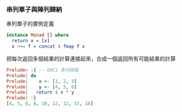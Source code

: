 ### 串列單子與陣列歸納
串列單子的實例定義
```haskell
instance Monad [] where
  return x = [x]
  x >>= f = concat $ fmap f x
```
把每次返回多個結果的計算連接起來，合成一個返回所有可能結果的計算
```haskell
Prelude> :{ -- GHCi 多行排版
Prelude| do
Prelude|    x <- [1, 2, 3]
Prelude|    y <- [4, 5, 6]
Prelude|   return $ x * y
Prelude| :}
[4, 5, 6, 8, 10, 12, 12, 15, 18]
```
